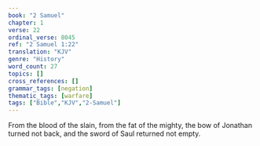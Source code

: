 ```yaml
---
book: "2 Samuel"
chapter: 1
verse: 22
ordinal_verse: 8045
ref: "2 Samuel 1:22"
translation: "KJV"
genre: "History"
word_count: 27
topics: []
cross_references: []
grammar_tags: [negation]
thematic_tags: [warfare]
tags: ["Bible","KJV","2-Samuel"]
---
```

From the blood of the slain, from the fat of the mighty, the bow of Jonathan turned not back, and the sword of Saul returned not empty.
